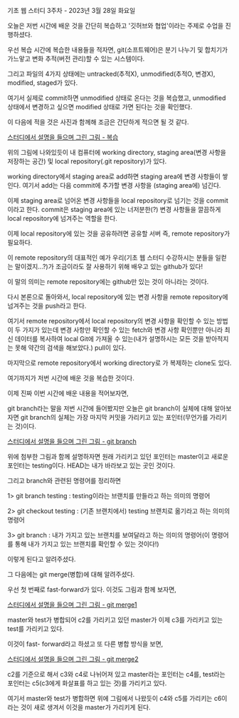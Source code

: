 기초 웹 스터디 3주차 - 2023년 3월 28일 화요일

오늘은 저번 시간에 배운 것을 간단히 복습하고 '깃허브와 협업'이라는 주제로 수업을 진행하셨다.

우선 복습 시간에 복습한 내용들을 적자면, 
git(소프트웨어)은 분기 나누기 및 합치기가 가느앟고 변화 추적(버전 관리)할 수 있는 시스템이다.

그리고 파일의 4가지 상태에는 untracked(추적X), unmodified(추적O, 변경X), modified, staged가 있다.

여기서 실제로 commit하면 unmodified 상태로 온다는 것을 복습했고, unmodified 상태에서 변경하고 싶으면 modified 상태로 가면 된다는 것을 확인했다.

이 다음에 적을 것은 사진과 함께해 조금은 간단하게 적으면 될 것 같다.

[스터디에서 설명을 들으며 그린 그림 - 복습](https://user-images.githubusercontent.com/127318008/228611067-842d2ea3-9a4f-45b2-9823-d68deb887de4.png)

위의 그림에 나와있듯이 내 컴퓨터에 working directory, staging area(변경 사항을 저장하는 공간) 및 local repository(.git repository)가 있다.

working directory에서 staging area로 add하면 staging area에 변경 사항들이 쌓인다. 여기서 add는 다음 commit에 추가할 변경 사항을 (staging area에) 넘긴다.

이제 staging area로 넘어온 변경 사항들을 local repository로 넘기는 것을 commit이라고 한다. commit은 staging area에 있는 너저분한(?) 변경 사항들을 깔끔하게 local repository에 넘겨주는 역할을 한다. 

이제 local repository에 있는 것을 공유하려면 공유할 서버 즉, remote repository가 필요하다.

이 remote repository의 대표적인 예가 우리(기초 웹 스터디 수강하시는 분들을 일컫는 말이겠지...?)가 조금이라도 잘 사용하기 위해 배우고 있는 github가 있다!

이 말의 의미는 remote repository에는 github만 있는 것이 아니라는 것이다.

다시 본론으로 돌아와서, local repository에 있는 변경 사항을 remote repository에 넘겨주는 것을 push라고 한다. 

여기서 remote repository에서 local repository의 변경 사항을 확인할 수 있는 방법이 두 가지가 있는데 변경 사항만 확인할 수 있는 fetch와 변경 사항 확인뿐만 아니라 최신 데이터를 복사하여 local Git에 가져올 수 있는(내가 설명하시는 모든 것을 받아적지는 못해 약간의 검색을 해보았다.) pull이 있다.

마지막으로 remote repository에서 working directory로 가 복제하는 clone도 있다.

여기까지가 저번 시간에 배운 것을 복습한 것이다.

이제 진짜 이번 시간에 배운 내용을 적어보자면, 

git branch라는 말을 저번 시간에 들어봤지만 오늘은 git branch이 실체에 대해 알아보자면 git branch의 실체는 가장 마지막 커밋을 가리키고 있는 포인터(무언가를 가리키는 것)이다. 

[스터디에서 설명을 들으며 그린 그림 - git branch](https://user-images.githubusercontent.com/127318008/228615528-a3bd61aa-b30e-4cdc-9ae0-6c84632dee9a.jpg)

위에 첨부한 그림과 함께 설명하자면 원래 가리키고 있던 포인터는 master이고 새로운 포인터는 testing이다.
HEAD는 내가 바라보고 있는 곳인 것이다.

그리고 branch와 관련된 명령어를 정리하면

1> git branch testing : testing이라는 브랜치를 만들라고 하는 의미의 명령어

2> git checkout testing : (기존 브랜치에서) testing 브랜치로 옮기라고 하는 의미의 명령어

3> git branch : 내가 가지고 있는 브랜치를 보여달라고 하는 의미의 명령어(이 명령어를 통해 내가 가지고 있는 브랜치를 확인할 수 있는 것이다!)

이렇게 된다고 알려주셨다.

그 다음에는 git merge(병합)에 대해 알려주셨다.

우선 첫 번째로 fast-forward가 있다. 
이것도 그림과 함께 보자면, 

[스터디에서 설명을 들으며 그린 그림 - git merge1](https://user-images.githubusercontent.com/127318008/228618753-e3d72607-3fdf-43d7-be13-6651aa507cca.jpg)

master와 test가 병합되어 c2를 가리키고 있던 master가 이제 c3를 가리키고 있는 test를 가리키고 있다. 

이것이 fast- forward라고 하셨고 또 다른 병합 방식을 보면,

[스터디에서 설명을 들으며 그린 그림 - git merge2](https://user-images.githubusercontent.com/127318008/228619860-0990ea64-0b37-4f51-b9cf-f9191f515148.jpg)

c2를 기준으로 해서 c3와 c4로 나뉘어져 있고 master라는 포인터는 c4를, test라는 포인터는 c5(c3에게 화살표를 하고 있는 것)를 가리키고 있다. 

여기서 master와 test가 병합하면 위에 그림에서 나왔듯이 c4와 c5를 가리키는 c6이라는 것이 새로 생겨서 이것을 master가 가리키게 된다. 
